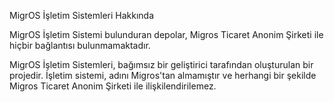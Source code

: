 MigrOS İşletim Sistemleri Hakkında

MigrOS İşletim Sistemi bulunduran depolar, Migros Ticaret Anonim Şirketi ile hiçbir bağlantısı bulunmamaktadır.

MigrOS İşletim Sistemleri, bağımsız bir geliştirici tarafından oluşturulan bir projedir. İşletim sistemi, adını Migros'tan almamıştır ve herhangi bir şekilde Migros Ticaret Anonim Şirketi ile ilişkilendirilemez.
